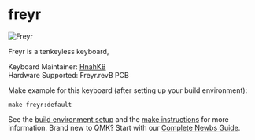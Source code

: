 # freyr

![Freyr](https://i.imgur.com/MeOrzoI.jpg)

Freyr is a tenkeyless keyboard,

Keyboard Maintainer: [HnahKB](https://github.com/vuhopkep)  
Hardware Supported: Freyr.revB PCB

Make example for this keyboard (after setting up your build environment):

    make freyr:default

See the [build environment setup](https://docs.qmk.fm/#/getting_started_build_tools) and the [make instructions](https://docs.qmk.fm/#/getting_started_make_guide) for more information. Brand new to QMK? Start with our [Complete Newbs Guide](https://docs.qmk.fm/#/newbs).
